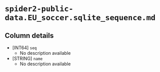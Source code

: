 # `spider2-public-data.EU_soccer.sqlite_sequence.md`

## Column details

* [INT64]    `seq`
  - No description available
* [STRING]    `name`
  - No description available

